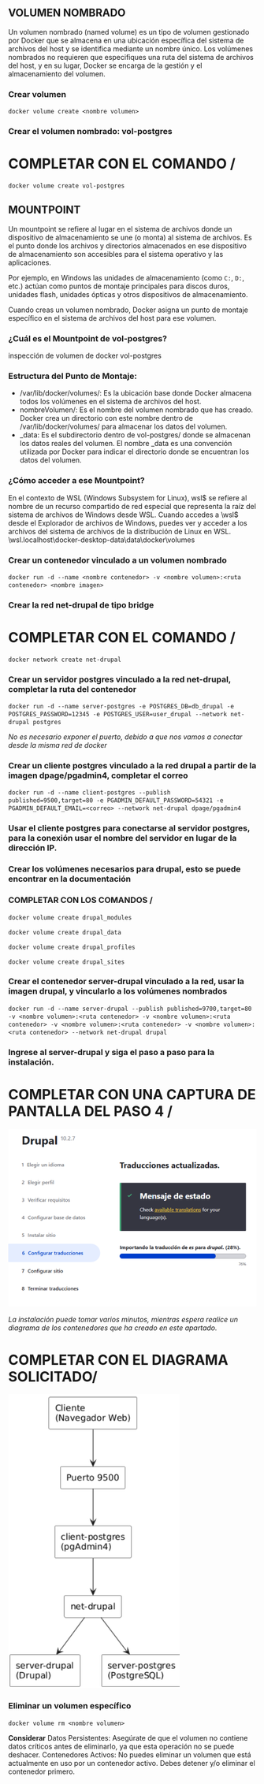 ## VOLUMEN NOMBRADO
Un volumen nombrado (named volume) es un tipo de volumen gestionado por Docker que se almacena en una ubicación específica del sistema de archivos del host y se identifica mediante un nombre único. Los volúmenes nombrados no requieren que especifiques una ruta del sistema de archivos del host, y en su lugar, Docker se encarga de la gestión y el almacenamiento del volumen.


### Crear volumen
```
docker volume create <nombre volumen>
```

### Crear el volumen nombrado: vol-postgres
# COMPLETAR CON EL COMANDO /
```
docker volume create vol-postgres
```

## MOUNTPOINT
Un mountpoint se refiere al lugar en el sistema de archivos donde un dispositivo de almacenamiento se une (o monta) al sistema de archivos. Es el punto donde los archivos y directorios almacenados en ese dispositivo de almacenamiento son accesibles para el sistema operativo y las aplicaciones.

Por ejemplo, en Windows las unidades de almacenamiento (como `C:`, `D:`, etc.) actúan como puntos de montaje principales para discos duros, unidades flash, unidades ópticas y otros dispositivos de almacenamiento.

Cuando creas un volumen nombrado, Docker asigna un punto de montaje específico en el sistema de archivos del host para ese volumen.

### ¿Cuál es el Mountpoint de vol-postgres?
inspección de volumen de docker vol-postgres

### Estructura del Punto de Montaje:
- /var/lib/docker/volumes/: Es la ubicación base donde Docker almacena todos los volúmenes en el sistema de archivos del host.
- nombreVolumen/: Es el nombre del volumen nombrado que has creado. Docker crea un directorio con este nombre dentro de /var/lib/docker/volumes/ para almacenar los datos del volumen.
- _data: Es el subdirectorio dentro de vol-postgres/ donde se almacenan los datos reales del volumen. El nombre _data es una convención utilizada por Docker para indicar el directorio donde se encuentran los datos del volumen.

### ¿Cómo acceder a ese Mountpoint?
En el contexto de WSL (Windows Subsystem for Linux), wsl$ se refiere al nombre de un recurso compartido de red especial que representa la raíz del sistema de archivos de Windows desde WSL. Cuando accedes a \\wsl$ desde el Explorador de archivos de Windows, puedes ver y acceder a los archivos del sistema de archivos de la distribución de Linux en WSL.
\\wsl.localhost\docker-desktop-data\data\docker\volumes

### Crear un contenedor vinculado a un volumen nombrado
```
docker run -d --name <nombre contenedor> -v <nombre volumen>:<ruta contenedor> <nombre imagen>
```

### Crear la red net-drupal de tipo bridge
# COMPLETAR CON EL COMANDO /
```
docker network create net-drupal
```

### Crear un servidor postgres vinculado a la red net-drupal, completar la ruta del contenedor
```
docker run -d --name server-postgres -e POSTGRES_DB=db_drupal -e POSTGRES_PASSWORD=12345 -e POSTGRES_USER=user_drupal --network net-drupal postgres
```
_No es necesario exponer el puerto, debido a que nos vamos a conectar desde la misma red de docker_

### Crear un cliente postgres vinculado a la red drupal a partir de la imagen dpage/pgadmin4, completar el correo
```
docker run -d --name client-postgres --publish published=9500,target=80 -e PGADMIN_DEFAULT_PASSWORD=54321 -e PGADMIN_DEFAULT_EMAIL=<correo> --network net-drupal dpage/pgadmin4
```

### Usar el cliente postgres para conectarse al servidor postgres, para la conexión usar el nombre del servidor en lugar de la dirección IP.

### Crear los volúmenes necesarios para drupal, esto se puede encontrar en la documentación
### COMPLETAR CON LOS COMANDOS /
```
docker volume create drupal_modules
```
```
docker volume create drupal_data
```
```
docker volume create drupal_profiles
```
```
docker volume create drupal_sites
```

### Crear el contenedor server-drupal vinculado a la red, usar la imagen drupal, y vincularlo a los volúmenes nombrados
```
docker run -d --name server-drupal --publish published=9700,target=80 -v <nombre volumen>:<ruta contenedor> -v <nombre volumen>:<ruta contenedor> -v <nombre volumen>:<ruta contenedor> -v <nombre volumen>:<ruta contenedor> --network net-drupal drupal
```

### Ingrese al server-drupal y siga el paso a paso para la instalación.
# COMPLETAR CON UNA CAPTURA DE PANTALLA DEL PASO 4 /
![imagen](img/prac3_1.png)


_La instalación puede tomar varios minutos, mientras espera realice un diagrama de los contenedores que ha creado en este apartado._

# COMPLETAR CON EL DIAGRAMA SOLICITADO/
![imagen](img/prac3_2.png)


### Eliminar un volumen específico
```
docker volume rm <nombre volumen>
```
**Considerar**
Datos Persistentes: Asegúrate de que el volumen no contiene datos críticos antes de eliminarlo, ya que esta operación no se puede deshacer.
Contenedores Activos: No puedes eliminar un volumen que está actualmente en uso por un contenedor activo. Debes detener y/o eliminar el contenedor primero.
